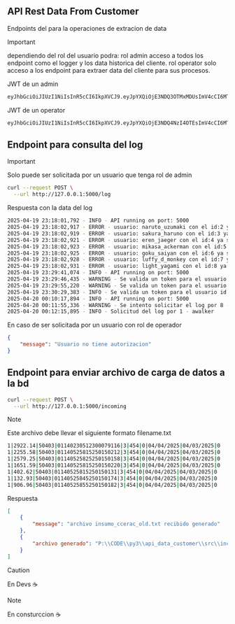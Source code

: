 ## API Rest Data From Customer

Endpoints del para la operaciones de extracion de data

> [!IMPORTANT]
> dependiendo del rol del usuario podra: 
> rol admin acceso a todos los endpoint como el logger y los data historica del cliente.
> rol operator solo acceso a los endpoint para extraer data del cliente para sus procesos.

JWT de un admin

```bash
eyJhbGciOiJIUzI1NiIsInR5cCI6IkpXVCJ9.eyJpYXQiOjE3NDQ3OTMxMDUsImV4cCI6MTc2MDM0NTEwNSwiaWQiOjEsInVzZXJuYW1lIjoiYXdhbGtlciIsImZ1bGxuYW1lIjoiQWxsYW4gV2Fsa2VyIiwicm9sIjoiYWRtaW4ifQ.raFWDYlhmmz5d_l_IrN4LNzJBa4IkxHtC5CIoFyuMvI
```

JWT de un operator

```bash
eyJhbGciOiJIUzI1NiIsInR5cCI6IkpXVCJ9.eyJpYXQiOjE3NDQ4NzI4OTEsImV4cCI6MTc2MDQyNDg5MSwiaWQiOjUsInVzZXJuYW1lIjoibWlrYXNhX2Fja2VybWFuIiwiZnVsbG5hbWUiOiJNaWthc2EgQWNrZXJtYW4iLCJyb2wiOiJvcGVyYXRvciJ9.MlxAMpEigJZ8D5BqDoNg4oTZUrbaiIw86Gqk_gwFpN4
```

## Endpoint para consulta del log 

> [!IMPORTANT]
> Solo puede ser solicitada por un usuario que tenga rol de admin

```bash
curl --request POST \
  --url http://127.0.0.1:5000/log
```

Respuesta con la data del log 

```bash
2025-04-19 23:18:01,792 - INFO - API running on port: 5000
2025-04-19 23:18:02,917 - ERROR - usuario: naruto_uzumaki con el id:2 ya se encuentra registrado
2025-04-19 23:18:02,919 - ERROR - usuario: sakura_haruno con el id:3 ya se encuentra registrado
2025-04-19 23:18:02,921 - ERROR - usuario: eren_jaeger con el id:4 ya se encuentra registrado
2025-04-19 23:18:02,923 - ERROR - usuario: mikasa_ackerman con el id:5 ya se encuentra registrado
2025-04-19 23:18:02,925 - ERROR - usuario: goku_saiyan con el id:6 ya se encuentra registrado
2025-04-19 23:18:02,928 - ERROR - usuario: luffy_d_monkey con el id:7 ya se encuentra registrado
2025-04-19 23:18:02,931 - ERROR - usuario: light_yagami con el id:8 ya se encuentra registrado
2025-04-19 23:29:41,074 - INFO - API running on port: 5000
2025-04-19 23:29:46,435 - WARNING - Se valida un token para el usuario id 7 luffy_d_monkey usuario con condicion borrado
2025-04-19 23:29:55,220 - WARNING - Se valida un token para el usuario id 2 naruto_uzumaki usuario con condicion borrado
2025-04-19 23:30:29,383 - INFO - Se valida un token para el usuario id 8 light_yagami satisfactoriamente
2025-04-20 00:10:17,894 - INFO - API running on port: 5000
2025-04-20 00:11:55,336 - WARNING - Se intento solicitar el log por 8 - light_yagami sin autorizacion
2025-04-20 00:12:15,895 - INFO - Solicitud del log por 1 - awalker
```

En caso de ser solicitada por un usuario con rol de operador 

```json
{
    "message": "Usuario no tiene autorizacion"
}
```
## Endpoint para enviar archivo de carga de datos a la bd

```bash
curl --request POST \
  --url http://127.0.0.1:5000/incoming
```

> [!NOTE]
> Este archivo debe llevar el siguiente formato
filename.txt

```bash
1|2922.14|50403|01140230512300079116|3|454|0|04/04/2025|04/03/2025|0
1|2255.58|50403|01140525815250150212|3|454|0|04/04/2025|04/03/2025|0
1|2579.25|50403|01140525825250150158|3|454|0|04/04/2025|04/03/2025|0
1|1651.59|50403|01140525815250150220|3|454|0|04/04/2025|04/03/2025|0
1|402.62|50403|01140525815250150131|3|454|0|04/04/2025|04/03/2025|0
1|132.93|50403|01140525845250150174|3|454|0|04/04/2025|04/03/2025|0
1|906.96|50403|01140525855250150182|3|454|0|04/04/2025|04/03/2025|0
```

Respuesta 

```json
[
    {
        "message": "archivo insumo_ccerac_old.txt recibido generado"
    },
    {
        "archivo generado": "P:\\CODE\\py3\\api_data_customer\\src\\incoming\\insumo_ccerac_old_20-04-2025_14_11_09.txt"
    }
]
```

> [!CAUTION]
> En Devs ☕

> [!NOTE]
> En consturccion ☕